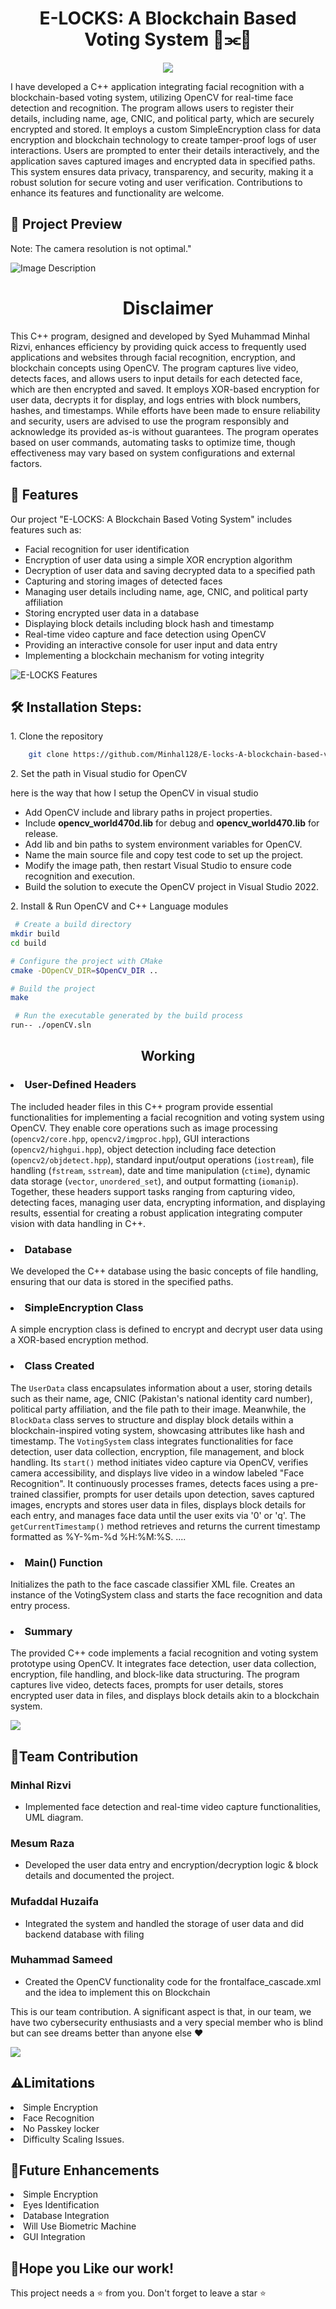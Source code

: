 <h1 align="center" id="title">E-LOCKS: A Blockchain Based Voting System 🧊⫘🧊</h1>


<p align="center"><img src="https://socialify.git.ci/Minhal128/E-locks-A-blockchain-based-voting-system/image?font=Bitter&forks=1&language=1&logo=https%3A%2F%2Fwww.antiersolutions.com%2Fwp-content%2Fuploads%2F2023%2F04%2FGroup-83351.png&name=1&owner=1&pattern=Solid&pulls=1&stargazers=1&theme=Light"></p>

<p>
I have developed a C++ application integrating facial recognition with a blockchain-based voting system, utilizing OpenCV for real-time face detection and recognition. The program allows users to register their details, including name, age, CNIC, and political party, which are securely encrypted and stored. It employs a custom SimpleEncryption class for data encryption and blockchain technology to create tamper-proof logs of user interactions. Users are prompted to enter their details interactively, and the application saves captured images and encrypted data in specified paths. This system ensures data privacy, transparency, and security, making it a robust solution for secure voting and user verification. Contributions to enhance its features and functionality are welcome.<p/> 


<h2>🔎 Project Preview</h2>
<p>Note: The camera resolution is not optimal."</p>

<img src="https://imgur.com/9fug4qX.jpg" alt="Image Description">

<h1 align="center" id="title">Disclaimer</h1>
<p>This C++ program, designed and developed by Syed Muhammad Minhal Rizvi, enhances efficiency by providing quick access to frequently used applications and websites through facial recognition, encryption, and blockchain concepts using OpenCV. The program captures live video, detects faces, and allows users to input details for each detected face, which are then encrypted and saved. It employs XOR-based encryption for user data, decrypts it for display, and logs entries with block numbers, hashes, and timestamps. While efforts have been made to ensure reliability and security, users are advised to use the program responsibly and acknowledge its provided as-is without guarantees. The program operates based on user commands, automating tasks to optimize time, though effectiveness may vary based on system configurations and external factors.</p>
<h2>🧐 Features</h2>

Our project "E-LOCKS: A Blockchain Based Voting System" includes features such as:
<ul>
  <li>Facial recognition for user identification</li>
  <li>Encryption of user data using a simple XOR encryption algorithm</li>
  <li>Decryption of user data and saving decrypted data to a specified path</li>
  <li>Capturing and storing images of detected faces</li>
  <li>Managing user details including name, age, CNIC, and political party affiliation</li>
  <li>Storing encrypted user data in a database</li>
  <li>Displaying block details including block hash and timestamp</li>
  <li>Real-time video capture and face detection using OpenCV</li>
  <li>Providing an interactive console for user input and data entry</li>
  <li>Implementing a blockchain mechanism for voting integrity</li>
</ul>
<img src="https://imgur.com/HLRAiHp.jpg" alt="E-LOCKS Features">

  
<h2>🛠 Installation Steps:</h2>

<p>1. Clone the repository</p>

```bash
    git clone https://github.com/Minhal128/E-locks-A-blockchain-based-voting-system.git
```
<p>2. Set the path in Visual studio for OpenCV </p>
here is the way that how I setup the OpenCV in visual studio 
<ul>
  <li>Add OpenCV include and library paths in project properties.</li>
  <li>Include <b>opencv_world470d.lib</b> for debug and <b>opencv_world470.lib</b> for release.</li>
  <li>Add lib and bin paths to system environment variables for OpenCV.</li>
  <li>Name the main source file and copy test code to set up the project.</li>
  <li>Modify the image path, then restart Visual Studio to ensure code recognition and execution.</li>
  <li>Build the solution to execute the OpenCV project in Visual Studio 2022.</li>
</ul>

<p>2. Install & Run OpenCV and C++ Language modules</p>

```bash
 # Create a build directory
mkdir build
cd build

# Configure the project with CMake
cmake -DOpenCV_DIR=$OpenCV_DIR ..

# Build the project
make

```

```bash
 # Run the executable generated by the build process
run-- ./openCV.sln

```

<h2 align="center">Working </h2>
<p>
<h3><li>User-Defined Headers</li></h3>
  
The included header files in this C++ program provide essential functionalities for implementing a facial recognition and voting system using OpenCV. They enable core operations such as image processing (`opencv2/core.hpp`, `opencv2/imgproc.hpp`), GUI interactions (`opencv2/highgui.hpp`), object detection including face detection (`opencv2/objdetect.hpp`), standard input/output operations (`iostream`), file handling (`fstream`, `sstream`), date and time manipulation (`ctime`), dynamic data storage (`vector`, `unordered_set`), and output formatting (`iomanip`). Together, these headers support tasks ranging from capturing video, detecting faces, managing user data, encrypting information, and displaying results, essential for creating a robust application integrating computer vision with data handling in C++.
</p>
<h3><li>Database</li></h3>

We developed the C++ database using the basic concepts of file handling, ensuring that our data is stored in the specified paths.
<h3><li>SimpleEncryption Class</li></h3>

A simple encryption class is defined to encrypt and decrypt user data using a XOR-based encryption method.</p>

<h3><li>Class Created</li></h3>

The `UserData` class encapsulates information about a user, storing details such as their name, age, CNIC (Pakistan's national identity card number), political party affiliation, and the file path to their image. Meanwhile, the `BlockData` class serves to structure and display block details within a blockchain-inspired voting system, showcasing attributes like hash and timestamp. The `VotingSystem` class integrates functionalities for face detection, user data collection, encryption, file management, and block handling. Its `start()` method initiates video capture via OpenCV, verifies camera accessibility, and displays live video in a window labeled "Face Recognition". It continuously processes frames, detects faces using a pre-trained classifier, prompts for user details upon detection, saves captured images, encrypts and stores user data in files, displays block details for each entry, and manages face data until the user exits via '0' or 'q'. The `getCurrentTimestamp()` method retrieves and returns the current timestamp formatted as %Y-%m-%d %H:%M:%S.
 ....</p>

<h3><li>Main() Function</li></h3>


Initializes the path to the face cascade classifier XML file.
Creates an instance of the VotingSystem class and starts the face recognition and data entry process.</p>

<h3><li>Summary</li></h3>

The provided C++ code implements a facial recognition and voting system prototype using OpenCV. It integrates face detection, user data collection, encryption, file handling, and block-like data structuring. The program captures live video, detects faces, prompts for user details, stores encrypted user data in files, and displays block details akin to a blockchain system.</p>


<img src ="https://rejolut.com/wp-content/uploads/2022/02/voting7.png">
<h2>🤝Team Contribution</h2>
<h3>Minhal Rizvi</h3> 
<ul>
  <li>Implemented face detection and real-time video capture functionalities, UML diagram. </li>
</ul>
<h3>Mesum Raza</h3> 
<ul>
  <li>Developed the user data entry and encryption/decryption logic & block details and
documented the project. </li>
</ul>
<h3>Mufaddal Huzaifa</h3> 
<ul>
  <li>Integrated the system and handled the storage of user data and did backend database
with filing </li>
</ul>
<h3>Muhammad Sameed</h3> 
<ul>
  <li>Created the OpenCV functionality code for the frontalface_cascade.xml and the idea
to implement this on Blockchain</li>
</ul>
<p>This is our team contribution. A significant aspect is that, in our team, we have two cybersecurity enthusiasts and a very special member who is blind but can see dreams better than anyone else ❤ </p>

<img src ="https://imgur.com/CXSdkYf.png">

<h2>⚠️Limitations</h2>
<li>Simple Encryption</li>
<li>Face Recognition</li>
<li>No Passkey locker</li>
<li>Difficulty Scaling Issues.</li>

<h2>🔮Future Enhancements</h2>
<li>Simple Encryption</li>
<li>Eyes Identification</li>
<li>Database Integration</li>
<li>Will Use Biometric Machine</li>
<li>GUI Integration</li>
<p>
  
<h2>💖Hope you Like our work!</h2>

This project needs a ⭐ from you. Don't forget to leave a star ⭐
